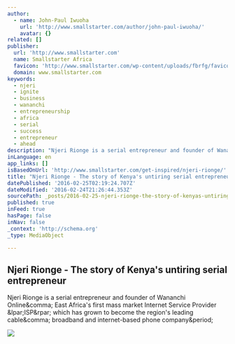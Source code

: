 ```yaml
---
author:
  - name: John-Paul Iwuoha
    url: 'http://www.smallstarter.com/author/john-paul-iwuoha/'
    avatar: {}
related: []
publisher:
  url: 'http://www.smallstarter.com'
  name: Smallstarter Africa
  favicon: 'http://www.smallstarter.com/wp-content/uploads/fbrfg/favicon.ico?v=000qyaXmXM'
  domain: www.smallstarter.com
keywords:
  - njeri
  - ignite
  - business
  - wananchi
  - entrepreneurship
  - africa
  - serial
  - success
  - entrepreneur
  - ahead
description: "Njeri Rionge is a serial entrepreneur and founder of Wananchi Online, East Africa's first mass market Internet Service Provider (ISP) which has grown to become the region's leading cable, broadband and internet-based phone company."
inLanguage: en
app_links: []
isBasedOnUrl: 'http://www.smallstarter.com/get-inspired/njeri-rionge/'
title: "Njeri Rionge - The story of Kenya's untiring serial entrepreneur"
datePublished: '2016-02-25T02:19:24.707Z'
dateModified: '2016-02-24T21:26:44.353Z'
sourcePath: _posts/2016-02-25-njeri-rionge-the-story-of-kenyas-untiring-serial-entrepre.md
published: true
inFeed: true
hasPage: false
inNav: false
_context: 'http://schema.org'
_type: MediaObject

---
```

<article style=""><h1>Njeri Rionge - The story of Kenya's untiring serial entrepreneur</h1><p>Njeri Rionge is a serial entrepreneur and founder of Wananchi Online&amp;comma; East Africa's first mass market Internet Service Provider &amp;lpar;ISP&amp;rpar; which has grown to become the region's leading cable&amp;comma; broadband and internet-based phone company&amp;period;</p><img src="http://www.smallstarter.com/wp-content/uploads/2013/02/4965657af186b9092c7a96976ffe881c.jpg" /></article>
